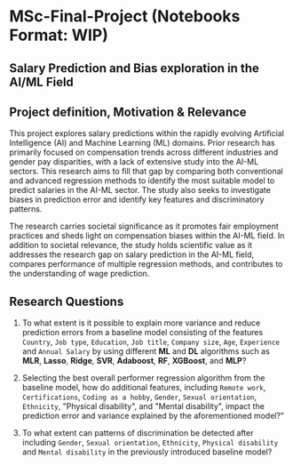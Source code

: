 # MSc-Final-Project (Notebooks Format: WIP)

## Salary Prediction and Bias exploration in the AI/ML Field

## Project definition, Motivation & Relevance

This project explores salary predictions within the rapidly evolving Artificial Intelligence (AI) and Machine Learning (ML) domains. Prior research has primarily focused on compensation trends across different industries and gender pay disparities, with a lack of extensive study into the AI-ML sectors. This research aims to fill that gap by comparing both conventional and advanced regression methods to identify the most suitable model to predict salaries in the AI-ML sector. The study also seeks to investigate biases in prediction error and identify key features and discriminatory patterns.

The research carries societal significance as it promotes fair employment practices and sheds light on compensation biases within the AI-ML field. In addition to societal relevance, the study holds scientific value as it addresses the research gap on salary prediction in the AI-ML field, compares performance of multiple regression methods, and contributes to the understanding of wage prediction.

## Research Questions

1. To what extent is it possible to explain more variance and reduce prediction
errors from a baseline model consisting of the features `Country`, `Job
type`, `Education`, `Job title`, `Company size`, `Age`, `Experience` and
`Annual Salary` by using different **ML** and **DL** algorithms such as **MLR**, **Lasso**, **Ridge**, **SVR**,
**Adaboost**, **RF**,  **XGBoost**, and **MLP**?

2. Selecting the best overall performer regression algorithm from the baseline
model, how do additional features, including `Remote work`, `Certifications`, `Coding as a hobby`, `Gender`, `Sexual orientation`, `Ethnicity`,
"Physical disability", and "Mental disability", impact the prediction error
and variance explained by the aforementioned model?”

3. To what extent can patterns of discrimination be detected after including
`Gender`, `Sexual orientation`, `Ethnicity`, `Physical disability` and
`Mental disability` in the previously introduced baseline model?
